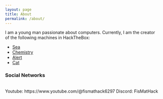 ```yaml
---
layout: page
title: About
permalink: /about/
---
```


I am a young man passionate about computers. Currently, I am the creator of the following machines in HackTheBox:

- [Sea](https://app.hackthebox.com/machines/Sea)
- [Chemistry](https://app.hackthebox.com/machines/Chemistry)
- [Alert](https://app.hackthebox.com/machines/Alert)
- [Cat](https://app.hackthebox.com/machines/Cat)

### Social Networks

<br>
Youtube: https://www.youtube.com/@fismathack6297
Discord: FisMatHack
